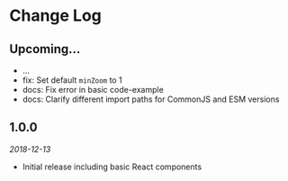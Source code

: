 # Change Log

## Upcoming...

<!-- Add new lines here. Version number will be decided later -->

- ...
- fix: Set default `minZoom` to 1
- docs: Fix error in basic code-example
- docs: Clarify different import paths for CommonJS and ESM versions

## 1.0.0

_2018-12-13_

- Initial release including basic React components

